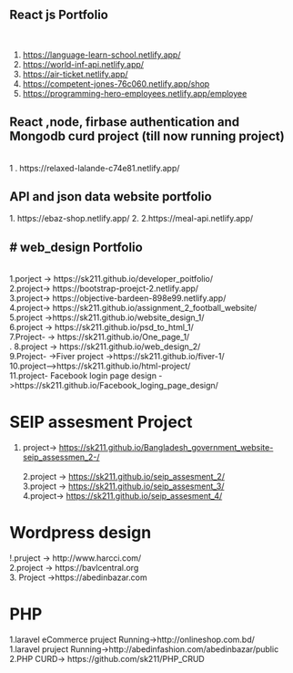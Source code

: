 <h2>React js Portfolio</h2> <br>

1. https://language-learn-school.netlify.app/  <br>
2. https://world-inf-api.netlify.app/ <br>
3. https://air-ticket.netlify.app/ <br>
4. https://competent-jones-76c060.netlify.app/shop <br>
5. https://programming-hero-employees.netlify.app/employee


<h2> React ,node, firbase authentication and Mongodb curd project (till now running project) </h2> <br>
1 . https://relaxed-lalande-c74e81.netlify.app/ <br>

<h2>API and json data website portfolio</h2>
1. https://ebaz-shop.netlify.app/
2. 2.https://meal-api.netlify.app/

<h2># web_design Portfolio</h2> <br>
1.porject -> https://sk211.github.io/developer_poitfolio/ <br>
2.project-> https://bootstrap-proejct-2.netlify.app/ <br>
3.project->  https://objective-bardeen-898e99.netlify.app/ <br>
4.project->  https://sk211.github.io/assignment_2_football_website/ <br>
5.project  ->https://sk211.github.io/website_design_1/<br>
6.project -> https://sk211.github.io/psd_to_html_1/<br>
7.Project- -> https://sk211.github.io/One_page_1/ <br>.
8.project -> https://sk211.github.io/web_design_2/<br>
9.Project- ->Fiver project ->https://sk211.github.io/fiver-1/ <br>
10.project-->https://sk211.github.io/html-project/ <br>
11.project- Facebook login page design ->https://sk211.github.io/Facebook_loging_page_design/ <br>


<h1> SEIP assesment Project </h1>

1. project-> https://sk211.github.io/Bangladesh_government_website-seip_assessmen_2-/ <br><br>
2.project -> https://sk211.github.io/seip_assesment_2/<br>
3.project -> https://sk211.github.io/seip_assesment_3/<br>
4.project-> https://sk211.github.io/seip_assesment_4/<br>

<h1>Wordpress design </h1>
!.pruject -> http://www.harcci.com/<br>
2.project -> https://bavlcentral.org <br>
3. Project ->https://abedinbazar.com


<h1>PHP</h1>
1.laravel eCommerce pruject Running->http://onlineshop.com.bd/ <br>
1.laravel pruject Running->http://abedinfashion.com/abedinbazar/public <br>
2.PHP CURD-> https://github.com/sk211/PHP_CRUD<br>


